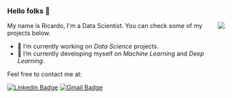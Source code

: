 ### Hello folks 👋

<img align='right' src="https://github-readme-stats.vercel.app/api?username=ricardobreis&show_icons=true&theme=dark">

My name is Ricardo, I'm a Data Scientist. You can check some of my projects below.

<!--
**ricardobreis/ricardobreis** is a ✨ _special_ ✨ repository because its `README.md` (this file) appears on your GitHub profile.
[![Linkedin](https://i.stack.imgur.com/gVE0j.png) LinkedIn](https://www.linkedin.com/in/ricardobreis/)ricardobreis
Here are some ideas to get you started:

- 🔭 I’m currently working on ...
- 🌱 I’m currently learning ...
- 👯 I’m looking to collaborate on ...
- 🤔 I’m looking for help with ...
- 💬 Ask me about ...
- 📫 How to reach me: ...
- 😄 Pronouns: ...
- ⚡ Fun fact: ...
-->

- 🔭 I’m currently working on *Data Science* projects.
- 🌱 I’m currently developing myself on *Machine Learning* and *Deep Learning*.

Feel free to contact me at:

[![Linkedin Badge](https://img.shields.io/badge/-LinkedIn-black?logo=Linkedin&logoColor=white&link=https://www.linkedin.com/in/ricardobreis/)](https://www.linkedin.com/in/ricardobreis/)
[![Gmail Badge](https://img.shields.io/badge/-Gmail-black?logo=Gmail&logoColor=white&link=mailto:ricardo.l.b.reis@gmail.com)](mailto:ricardo.l.b.reis@gmail.com)
